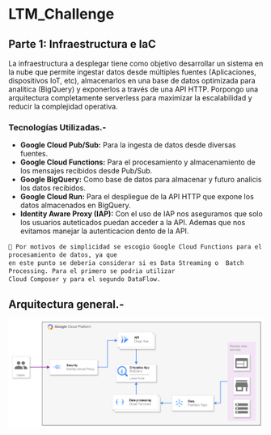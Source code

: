 # LTM_Challenge


## Parte 1: Infraestructura e IaC

La infraestructura a desplegar tiene como objetivo desarrollar un sistema en la nube que permite ingestar 
datos desde múltiples fuentes (Aplicaciones, dispositivos IoT, etc), almacenarlos en una base de 
datos optimizada para analítica (BigQuery) y exponerlos a través de una API HTTP. 
Porpongo una arquitectura completamente serverless para maximizar la escalabilidad y reducir 
la complejidad operativa.

### Tecnologías Utilizadas.- 

- **Google Cloud Pub/Sub:** Para la ingesta de datos desde diversas fuentes.
- **Google Cloud Functions:** Para el procesamiento y almacenamiento de los mensajes recibidos desde Pub/Sub.
- **Google BigQuery:** Como base de datos para almacenar y futuro analicis los datos recibidos.
- **Google Cloud Run:** Para el despliegue de la API HTTP que expone los datos almacenados en BigQuery.
- **Identity Aware Proxy (IAP):** Con el uso de IAP nos aseguramos que solo los usuarios auteticados puedan 
acceder a la API. Ademas que nos evitamos manejar la autenticacion dento de la API.

```
🔔 Por motivos de simplicidad se escogio Google Cloud Functions para el procesamiento de datos, ya que 
en este punto se deberia considerar si es Data Streaming o  Batch Processing. Para el primero se podria utilizar 
Cloud Composer y para el segundo DataFlow.
```

## Arquitectura general.-

![img.png](img.png)

[//]: # (```mermaid)

[//]: # (flowchart TD)

[//]: # (    A&#40;[Productores de datos </br> Apps o Dispositivos IoT]&#41; -->|Publicación de mensajes| B[Cloud Pub/Sub Topic];)

[//]: # (    B --> C[Cloud Function];)

[//]: # (    C --> D[&#40;BigQuery&#41;];)

[//]: # (    E&#40;&#40;Usuario Final&#41;&#41; -->|Solicitud HTTP| F[API en Cloud Run];)

[//]: # (    F -->|Consulta| D;)

[//]: # (    D -->|Datos| F;)

[//]: # (    F -->|Respuesta HTTP| E;)

[//]: # (```)






